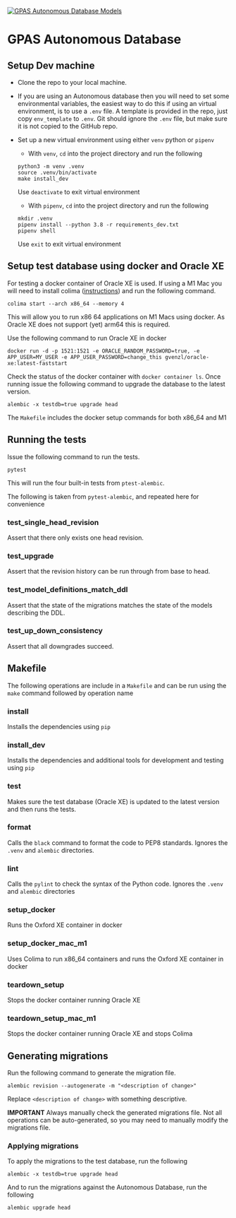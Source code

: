 [![GPAS Autonomous Database Models](https://github.com/oxfordmmm/gpas_adb/actions/workflows/db_tests.yml/badge.svg)](https://github.com/oxfordmmm/gpas_adb/actions/workflows/db_tests.yml)

# GPAS Autonomous Database

## Setup Dev machine

- Clone the repo to your local machine.

- If you are using an Autonomous database then you will need to set some environmental variables, the easiest way to do this if using an virtual environment, is to use a `.env` file. A template is provided in the repo, just copy `env_template` to `.env`. Git should ignore the `.env` file, but make sure it is not copied to the GitHub repo.

- Set up a new virtual environment using either `venv` python or `pipenv`

  - With `venv`, `cd` into the project directory and run the following

  ```
  python3 -m venv .venv
  source .venv/bin/activate
  make install_dev
  ```

  Use `deactivate` to exit virtual environment

  - With `pipenv`, `cd` into the project directory and run the following

  ```
  mkdir .venv
  pipenv install --python 3.8 -r requirements_dev.txt
  pipenv shell
  ```

  Use `exit` to exit virtual environment

## Setup test database using docker and Oracle XE

For testing a docker container of Oracle XE is used. If using a M1 Mac you will
need to install colima ([instructions](https://github.com/abiosoft/colima#installation)) and run the following command. 

```
colima start --arch x86_64 --memory 4
```

This will allow you to run x86 64 applications on M1 Macs using docker. As
Oracle XE does not support (yet) arm64 this is required.

Use the following command to run Oracle XE in docker

```
docker run -d -p 1521:1521 -e ORACLE_RANDOM_PASSWORD=true, -e APP_USER=MY_USER -e APP_USER_PASSWORD=change_this gvenzl/oracle-xe:latest-faststart
```

Check the status of the docker container with `docker container ls`. Once
running issue the following command to upgrade the database to the latest
version.

```
alembic -x testdb=true upgrade head
```

The `Makefile` includes the docker setup commands for both x86_64 and M1

## Running the tests

Issue the following command to run the tests.

```
pytest
```

This will run the four built-in tests from `ptest-alembic`.

The following is taken from `pytest-alembic`, and repeated here for convenience 

### test_single_head_revision

Assert that there only exists one head revision.

### test_upgrade

Assert that the revision history can be run through from base to head.

### test_model_definitions_match_ddl

Assert that the state of the migrations matches the state of the models describing the DDL.

### test_up_down_consistency

Assert that all downgrades succeed.

## Makefile

The following operations are include in a `Makefile` and can be run using the
`make` command followed by operation name

### install

Installs the dependencies using `pip`

### install_dev

Installs the dependencies and additional tools for development and testing using
`pip`

### test

Makes sure the test database (Oracle XE) is updated to the latest version and
then runs the tests.

### format

Calls the `black` command to format the code to PEP8 standards. Ignores the
`.venv` and `alembic` directories.

### lint

Calls the `pylint` to check the syntax of the Python code. Ignores the `.venv`
and `alembic` directories

### setup_docker

Runs the Oxford XE container in docker

### setup_docker_mac_m1

Uses Colima to run x86_64 containers and runs the Oxford XE container in docker

### teardown_setup

Stops the docker container running Oracle XE

### teardown_setup_mac_m1

Stops the docker container running Oracle XE and stops Colima

## Generating migrations

Run the following command to generate the migration file.

```
alembic revision --autogenerate -m "<description of change>"
```

Replace `<description of change>` with something descriptive.

**IMPORTANT** Always manually check the generated migrations file. Not all
operations can be auto-generated, so you may need to manually modify the
migrations file.

### Applying migrations

To apply the migrations to the test database, run the following

```
alembic -x testdb=true upgrade head
```

And to run the migrations against the Autonomous Database, run the following

```
alembic upgrade head
```
